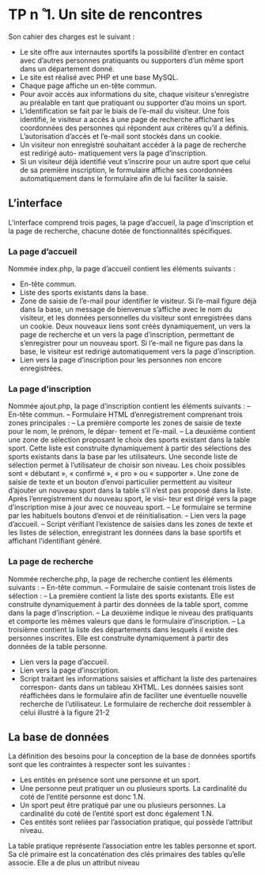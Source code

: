 # TP n ̊ 1. Un site de rencontres
Son cahier des charges est le suivant :
- Le site offre aux internautes sportifs la possibilité d’entrer en contact avec d’autres
personnes pratiquants ou supporters d’un même sport dans un département donné.
- Le site est réalisé avec PHP et une base MySQL.
- Chaque page affiche un en-tête commun.
- Pour avoir accès aux informations du site, chaque visiteur s’enregistre au préalable en
tant que pratiquant ou supporter d’au moins un sport.
- L’identification se fait par le biais de l’e-mail du visiteur. Une fois identifié, le visiteur
a accès à une page de recherche affichant les coordonnées des personnes qui répondent
aux critères qu’il a définis. L’autorisation d’accès et l’e-mail sont stockés dans un cookie.
- Un visiteur non enregistré souhaitant accéder à la page de recherche est redirigé auto-
matiquement vers la page d’inscription.
- Si un visiteur déjà identifié veut s’inscrire pour un autre sport que celui de sa première
inscription, le formulaire affiche ses coordonnées automatiquement dans le formulaire
afin de lui faciliter la saisie.

## L’interface
L’interface comprend trois pages, la page d’accueil, la page d’inscription et la page de
recherche, chacune dotée de fonctionnalités spécifiques.

### La page d’accueil
Nommée index.php, la page d’accueil contient les éléments suivants :
- En-tête commun.
- Liste des sports existants dans la base.
- Zone de saisie de l’e-mail pour identifier le visiteur. Si l’e-mail figure déjà dans la
base, un message de bienvenue s’affiche avec le nom du visiteur, et les données
personnelles du visiteur sont enregistrées dans un cookie. Deux nouveaux liens sont
créés dynamiquement, un vers la page de recherche et un vers la page d’inscription,
permettant de s’enregistrer pour un nouveau sport. Si l’e-mail ne figure pas dans la
base, le visiteur est redirigé automatiquement vers la page d’inscription.
- Lien vers la page d’inscription pour les personnes non encore enregistrées.

### La page d’inscription
Nommée ajout.php, la page d’inscription contient les éléments suivants :
– En-tête commun.
– Formulaire HTML d’enregistrement comprenant trois zones principales :
    – La première comporte les zones de saisie de texte pour le nom, le prénom, le dépar-
tement et l’e-mail.
    – La deuxième contient une zone de sélection proposant le choix des sports existant
dans la table sport. Cette liste est construite dynamiquement à partir des sélections
des sports existants dans la base par les utilisateurs. Une seconde liste de sélection
permet à l’utilisateur de choisir son niveau. Les choix possibles sont « débutant »,
« confirmé », « pro » ou « supporter ». Une zone de saisie de texte et un bouton
d’envoi particulier permettent au visiteur d’ajouter un nouveau sport dans la table
s’il n’est pas proposé dans la liste. Après l’enregistrement du nouveau sport, le visi-
teur est dirigé vers la page d’inscription mise à jour avec ce nouveau sport.
    – Le formulaire se termine par les habituels boutons d’envoi et de réinitialisation.
– Lien vers la page d’accueil.
– Script vérifiant l’existence de saisies dans les zones de texte et les listes de sélection,
enregistrant les données dans la base sportifs et affichant l’identifiant généré.

### La page de recherche
Nommée recherche.php, la page de recherche contient les éléments suivants :
– En-tête commun.
– Formulaire de saisie contenant trois listes de sélection :
    – La première contient la liste des sports existants. Elle est construite dynamiquement
à partir des données de la table sport, comme dans la page d’inscription.
    – La deuxième indique le niveau des pratiquants et comporte les mêmes valeurs que
dans le formulaire d’inscription.
    – La troisième contient la liste des départements dans lesquels il existe des personnes
inscrites. Elle est construite dynamiquement à partir des données de la table
personne.
- Lien vers la page d’accueil.
- Lien vers la page d’inscription.
- Script traitant les informations saisies et affichant la liste des partenaires correspon-
dants dans un tableau XHTML. Les données saisies sont réaffichées dans le formulaire
afin de faciliter une éventuelle nouvelle recherche de l’utilisateur.
Le formulaire de recherche doit ressembler à celui illustré à la figure 21-2

## La base de données
La définition des besoins pour la conception de la base de données sportifs sont que les contraintes à respecter sont les suivantes :
- Les entités en présence sont une personne et un sport.
- Une personne peut pratiquer un ou plusieurs sports. La cardinalité du coté de l’entité
personne est donc 1.N.
- Un sport peut être pratiqué par une ou plusieurs personnes. La cardinalité du coté de
l’entité sport est donc également 1.N.
- Ces entités sont reliées par l’association pratique, qui possède l’attribut niveau.

La table pratique représente l’association entre les tables personne et sport. Sa clé primaire est la concaténation des clés primaires des tables qu’elle associe. Elle a de plus un attribut niveau